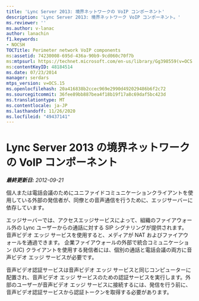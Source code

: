 ```yaml
---
title: 'Lync Server 2013: 境界ネットワークの VoIP コンポーネント'
description: 'Lync Server 2013: 境界ネットワーク VoIP コンポーネント。'
ms.reviewer: ''
ms.author: v-lanac
author: lanachin
f1.keywords:
- NOCSH
TOCTitle: Perimeter network VoIP components
ms:assetid: 74230008-695d-436a-90b9-9cd060c70f7b
ms:mtpsurl: https://technet.microsoft.com/en-us/library/Gg398559(v=OCS.15)
ms:contentKeyID: 48184514
ms.date: 07/23/2014
manager: serdars
mtps_version: v=OCS.15
ms.openlocfilehash: 20a416838b2ccec969e2990d492029486b6f2c72
ms.sourcegitcommit: 36fee89bb887bea4f18b19f17a8c69daf5bc423d
ms.translationtype: MT
ms.contentlocale: ja-JP
ms.lasthandoff: 11/26/2020
ms.locfileid: "49437141"
---
```

# <a name="perimeter-network-voip-components-for-lync-server-2013"></a>Lync Server 2013 の境界ネットワークの VoIP コンポーネント

<div data-xmlns="http://www.w3.org/1999/xhtml">

<div class="topic" data-xmlns="http://www.w3.org/1999/xhtml" data-msxsl="urn:schemas-microsoft-com:xslt" data-cs="https://msdn.microsoft.com/">

<div data-asp="https://msdn2.microsoft.com/asp">



</div>

<div id="mainSection">

<div id="mainBody">

<span> </span>

_**最終更新日:** 2012-09-21_

個人または電話会議のためにユニファイドコミュニケーションクライアントを使用している外部の発信者が、同僚との音声通信を行うために、エッジサーバーに依存しています。

エッジサーバーでは、アクセスエッジサービスによって、組織のファイアウォール外の Lync ユーザーからの通話に対する SIP シグナリングが提供されます。 音声ビデオ エッジ サービスを使用すると、メディアが NAT およびファイアウォールを通過できます。 企業ファイアウォールの外部で統合コミュニケーション (UC) クライアントを使用する発信者には、個別の通話と電話会議の両方に音声ビデオ エッジ サービスが必要です。

音声ビデオ認証サービスは音声ビデオ エッジ サービスと同じコンピューターに配置され、音声ビデオ エッジ サービスのための認証サービスを実行します。外部のユーザーが音声ビデオ エッジ サービスに接続するには、発信を行う前に、音声ビデオ認証サービスから認証トークンを取得する必要があります。

</div>

<span> </span>

</div>

</div>

</div>


